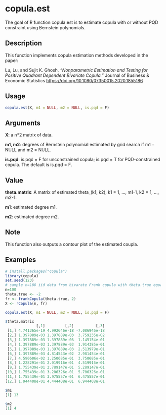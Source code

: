 # copula.est

<!-- badges: start -->

<!-- badges: end -->

The goal of R function copula.est is to estimate copula with or without PQD constraint using Bernstein polynomials.

## Description 

This function implements copula estimation methods developed in the paper:

Lu, Lu, and Sujit K. Ghosh. *“Nonparametric Estimation and Testing for Positive Quadrant Dependent Bivariate Copula.”* Journal of Business & Economic Statistics
https://doi.org/10.1080/07350015.2020.1855186

## Usage

``` r
copula.est(X, m1 = NULL, m2 = NULL, is.pqd = F)
```

## Arguments

**X**: a n*2 matrix of data.

**m1, m2**: degrees of Bernstein polynomial estimated by grid search if m1 = NULL and m2 = NULL.

**is.pqd**: is.pqd = F for unconstrained copula; is.pqd = T for PQD-constrained copula. The default is is.pqd = F.


## Value

**theta.matrix**: A matrix of estimated theta_(k1, k2), k1 = 1, ..., m1-1, k2 = 1, ..., m2-1.

**m1**: estimated degree m1.

**m2**: estimated degree m2.

## Note

This function also outputs a contour plot of the estimated coupla.

## Examples

``` r
# install.packages("copula")
library(copula)
set.seed(123)
# sample n=100 iid data from bivarate Frank copula with theta.true equal to -2
n=100
theta.true <- -2
fr <- frankCopula(theta.true, 2)
X <- rCopula(n, fr)

copula.est(X, m1 = NULL, m2 = NULL, is.pqd = F)

$theta.matrix
              [,1]         [,2]          [,3]
 [1,] 4.741365e-19 4.992646e-18 -7.086946e-18
 [2,] 1.397889e-03 1.397889e-03  3.759235e-02
 [3,] 1.397889e-03 1.397889e-03  1.145154e-01
 [4,] 1.397889e-03 1.397889e-03  1.914385e-01
 [5,] 1.397889e-03 1.397889e-03  2.513979e-01
 [6,] 1.397889e-03 4.814543e-02  2.981454e-01
 [7,] 4.590606e-02 1.250685e-01  3.750685e-01
 [8,] 1.228291e-01 2.019916e-01  4.519916e-01
 [9,] 1.755439e-01 2.789147e-01  5.289147e-01
[10,] 1.755439e-01 3.206326e-01  5.706326e-01
[11,] 1.755439e-01 3.975557e-01  6.475557e-01
[12,] 1.944408e-01 4.444408e-01  6.944408e-01

$m1
[1] 13

$m2
[1] 4
```
